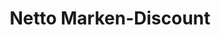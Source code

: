 ---
title: "Netto Marken-Discount"
url: /grimma/netto-marken-discount-grimmaische-strasse/
shop: Supermarkt
---